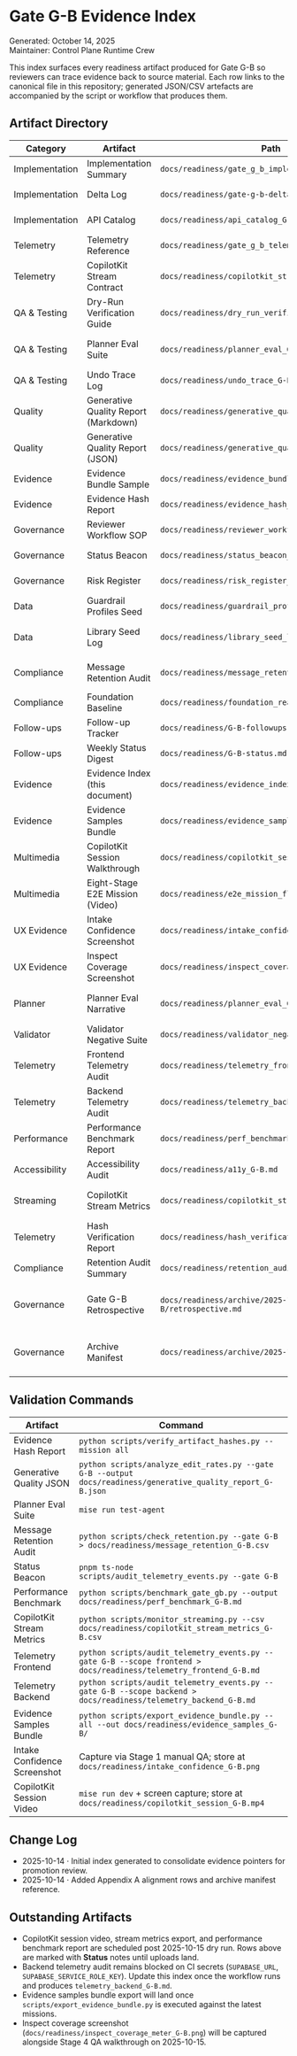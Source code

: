 # Gate G-B Evidence Index

Generated: October 14, 2025  
Maintainer: Control Plane Runtime Crew

This index surfaces every readiness artifact produced for Gate G-B so reviewers can trace evidence back to source material. Each row links to the canonical file in this repository; generated JSON/CSV artefacts are accompanied by the script or workflow that produces them.

## Artifact Directory

| Category | Artifact | Path | Owner | Notes |
| --- | --- | --- | --- | --- |
| Implementation | Implementation Summary | `docs/readiness/gate_g_b_implementation_summary.md` | Control Plane Eng | Narrative roll-up of all features shipped for the dry-run proof loop. |
| Implementation | Delta Log | `docs/readiness/gate-g-b-delta.md` | Control Plane Eng | Changelog of scope adjustments between Gate G-A and G-B. |
| Implementation | API Catalog | `docs/readiness/api_catalog_G-B.md` | Platform Integrations | Endpoint contract reference for mission APIs. |
| Telemetry | Telemetry Reference | `docs/readiness/gate_g_b_telemetry_reference.md` | Runtime Telemetry | Enumerates 37 required events, payload shapes, and destinations. |
| Telemetry | CopilotKit Stream Contract | `docs/readiness/copilotkit_stream_contract_G-B.md` | Streaming Infra | SSE payload schema, heartbeat cadence, and fallback behaviour. |
| QA & Testing | Dry-Run Verification Guide | `docs/readiness/dry_run_verification.md` | QA Engineering | Manual verification procedure for the eight-stage dry run. |
| QA & Testing | Planner Eval Suite | `docs/readiness/planner_eval_G-B.json` | Planner Working Group | JSON payload generated by `mise run test-agent`. |
| QA & Testing | Undo Trace Log | `docs/readiness/undo_trace_G-B.md` | Evidence Team | Transcript of undo scenarios exercised during testing. |
| Quality | Generative Quality Report (Markdown) | `docs/readiness/generative_quality_report_G-B.md` | Gen Quality Taskforce | Narrative summary of edit/acceptance metrics. |
| Quality | Generative Quality Report (JSON) | `docs/readiness/generative_quality_report_G-B.json` | Gen Quality Taskforce | Machine-readable output from `scripts/analyze_edit_rates.py`. |
| Evidence | Evidence Bundle Sample | `docs/readiness/evidence_bundle_sample_G-B.json` | Evidence Team | Example pack showing hash, undo plan, and safeguard metadata. |
| Evidence | Evidence Hash Report | `docs/readiness/evidence_hash_report_G-B.json` | Evidence Team | Results generated via `scripts/verify_artifact_hashes.py`. |
| Governance | Reviewer Workflow SOP | `docs/readiness/reviewer_workflow_G-B.md` | Governance Sentinel | Decision tree for approvals, escalation, and undo overrides. |
| Governance | Status Beacon | `docs/readiness/status_beacon_B.json` | Program Management | Machine-readable status fed into dashboards. |
| Governance | Risk Register | `docs/readiness/risk_register_G-B.json` | Program Management | Risk matrix with owner/mitigation notes. |
| Data | Guardrail Profiles Seed | `docs/readiness/guardrail_profiles_seed.csv` | Safeguards Crew | Seed data used for safeguard drawer regression tests. |
| Data | Library Seed Log | `docs/readiness/library_seed_log_G-B.md` | Library Working Group | Log of `scripts/seed_library.py` execution and persona coverage. |
| Compliance | Message Retention Audit | `docs/readiness/message_retention_G-B.csv` | Platform Infra | Output of `scripts/check_retention.py` verifying 7-day TTL. |
| Compliance | Foundation Baseline | `docs/readiness/foundation_readiness.json` | Runtime Operations | Snapshot of Gate G-A baseline used for delta comparisons. |
| Follow-ups | Follow-up Tracker | `docs/readiness/G-B-followups.md` | Gate G-B PM | Parking lot of post-gate action items. |
| Follow-ups | Weekly Status Digest | `docs/readiness/G-B-status.md` | Gate G-B PM | Latest consolidated status and outstanding blockers. |
| Evidence | Evidence Index (this document) | `docs/readiness/evidence_index_G-B.md` | Runtime Ops | Primary directory for all Gate G-B artifacts. |
| Evidence | Evidence Samples Bundle | `docs/readiness/evidence_samples_G-B/` | Evidence Team | Folder containing persona-specific bundle exports. **Status:** pending export (see Notes). |
| Multimedia | CopilotKit Session Walkthrough | `docs/readiness/copilotkit_session_G-B.mp4` | Product Ops | Full dry-run recording with telemetry overlay. **Status:** capture scheduled 2025-10-15. |
| Multimedia | Eight-Stage E2E Mission (Video) | `docs/readiness/e2e_mission_flow_G-B.mp4` | QA Engineering | Playwright video artifact for end-to-end flow. **Status:** export queued post-playwright run. |
| UX Evidence | Intake Confidence Screenshot | `docs/readiness/intake_confidence_G-B.png` | Design QA | Screenshot demonstrating confidence badges. |
| UX Evidence | Inspect Coverage Screenshot | `docs/readiness/inspect_coverage_meter_G-B.png` | Design QA | Radial coverage meter capture. **Status:** pending upload (scheduled 2025-10-15). |
| Planner | Planner Eval Narrative | `docs/readiness/planner_eval_G-B.md` | Planner Working Group | Human-readable summary of eval outcomes. |
| Validator | Validator Negative Suite | `docs/readiness/validator_negatives_G-B.md` | Safeguards Crew | Documentation of negative scenario coverage. |
| Telemetry | Frontend Telemetry Audit | `docs/readiness/telemetry_frontend_G-B.md` | Runtime Telemetry | Frontend events audit output. |
| Telemetry | Backend Telemetry Audit | `docs/readiness/telemetry_backend_G-B.md` | Runtime Telemetry | Backend events audit output. **Status:** awaiting CI secrets. |
| Performance | Performance Benchmark Report | `docs/readiness/perf_benchmark_G-B.md` | Runtime Ops | Metrics from `scripts/benchmark_gate_gb.py`. **Status:** report draft in progress. |
| Accessibility | Accessibility Audit | `docs/readiness/a11y_G-B.md` | Design QA | axe-core + manual keyboard findings. |
| Streaming | CopilotKit Stream Metrics | `docs/readiness/copilotkit_stream_metrics_G-B.csv` | Streaming Infra | Export of heartbeat latency metrics. **Status:** pending after monitoring run. |
| Telemetry | Hash Verification Report | `docs/readiness/hash_verification_report_G-B.json` | Evidence Team | Alias of `evidence_hash_report_G-B.json` generated by hash verifier. |
| Compliance | Retention Audit Summary | `docs/readiness/retention_audit_G-B.md` | Platform Infra | Narrative describing message retention checks. |
| Governance | Gate G-B Retrospective | `docs/readiness/archive/2025-10-G-B/retrospective.md` | Control Plane Runtime Crew | Lessons learned and action items. |
| Governance | Archive Manifest | `docs/readiness/archive/2025-10-G-B/manifest.json` | Control Plane Runtime Crew | SHA-256 checksums for key readiness artifacts. |

## Validation Commands

| Artifact | Command |
| --- | --- |
| Evidence Hash Report | `python scripts/verify_artifact_hashes.py --mission all` |
| Generative Quality JSON | `python scripts/analyze_edit_rates.py --gate G-B --output docs/readiness/generative_quality_report_G-B.json` |
| Planner Eval Suite | `mise run test-agent` |
| Message Retention Audit | `python scripts/check_retention.py --gate G-B > docs/readiness/message_retention_G-B.csv` |
| Status Beacon | `pnpm ts-node scripts/audit_telemetry_events.py --gate G-B` |
| Performance Benchmark | `python scripts/benchmark_gate_gb.py --output docs/readiness/perf_benchmark_G-B.md` |
| CopilotKit Stream Metrics | `python scripts/monitor_streaming.py --csv docs/readiness/copilotkit_stream_metrics_G-B.csv` |
| Telemetry Frontend | `python scripts/audit_telemetry_events.py --gate G-B --scope frontend > docs/readiness/telemetry_frontend_G-B.md` |
| Telemetry Backend | `python scripts/audit_telemetry_events.py --gate G-B --scope backend > docs/readiness/telemetry_backend_G-B.md` |
| Evidence Samples Bundle | `python scripts/export_evidence_bundle.py --all --out docs/readiness/evidence_samples_G-B/` |
| Intake Confidence Screenshot | Capture via Stage 1 manual QA; store at `docs/readiness/intake_confidence_G-B.png` |
| CopilotKit Session Video | `mise run dev` + screen capture; store at `docs/readiness/copilotkit_session_G-B.mp4` |

## Change Log
- 2025-10-14 · Initial index generated to consolidate evidence pointers for promotion review.
- 2025-10-14 · Added Appendix A alignment rows and archive manifest reference.

## Outstanding Artifacts
- CopilotKit session video, stream metrics export, and performance benchmark report are scheduled post 2025-10-15 dry run. Rows above are marked with **Status** notes until uploads land.
- Backend telemetry audit remains blocked on CI secrets (`SUPABASE_URL`, `SUPABASE_SERVICE_ROLE_KEY`). Update this index once the workflow runs and produces `telemetry_backend_G-B.md`.
- Evidence samples bundle export will land once `scripts/export_evidence_bundle.py` is executed against the latest missions.
- Inspect coverage screenshot (`docs/readiness/inspect_coverage_meter_G-B.png`) will be captured alongside Stage 4 QA walkthrough on 2025-10-15.
